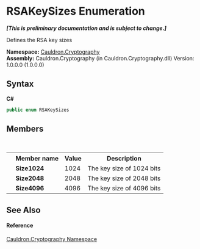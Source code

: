 # RSAKeySizes Enumeration
 _**\[This is preliminary documentation and is subject to change.\]**_

Defines the RSA key sizes

**Namespace:**&nbsp;<a href="N_Cauldron_Cryptography">Cauldron.Cryptography</a><br />**Assembly:**&nbsp;Cauldron.Cryptography (in Cauldron.Cryptography.dll) Version: 1.0.0.0 (1.0.0.0)

## Syntax

**C#**<br />
``` C#
public enum RSAKeySizes
```


## Members
&nbsp;<table><tr><th></th><th>Member name</th><th>Value</th><th>Description</th></tr><tr><td /><td target="F:Cauldron.Cryptography.RSAKeySizes.Size1024">**Size1024**</td><td>1024</td><td>The key size of 1024 bits</td></tr><tr><td /><td target="F:Cauldron.Cryptography.RSAKeySizes.Size2048">**Size2048**</td><td>2048</td><td>The key size of 2048 bits</td></tr><tr><td /><td target="F:Cauldron.Cryptography.RSAKeySizes.Size4096">**Size4096**</td><td>4096</td><td>The key size of 4096 bits</td></tr></table>

## See Also


#### Reference
<a href="N_Cauldron_Cryptography">Cauldron.Cryptography Namespace</a><br />